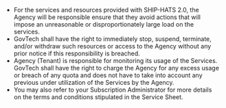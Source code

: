- For the services and resources provided with SHIP-HATS 2.0, the Agency will be responsible ensure that they avoid actions that will impose an unreasonable or disproportionately large load on the services.
- GovTech shall have the right to immediately stop, suspend, terminate, and/or withdraw such resources or access to the Agency without any prior notice if this responsibility is breached.
- Agency (Tenant) is responsible for monitoring its usage of the Services. GovTech shall have the right to charge the Agency for any excess usage or breach of any quota and does not have to take into account any previous under utilization of the Services by the Agency.
- You may also refer to your Subscription Administrator for more details on the terms and conditions stipulated in the Service Sheet.